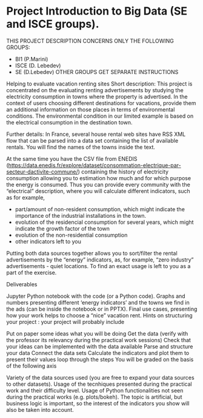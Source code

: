 # Project Introduction to Big Data (SE and ISCE groups).
THIS PROJECT DESCRIPTION CONCERNS ONLY THE FOLLOWING GROUPS:

* BI1 (P.Marini)
* ISCE (D. Lebedev)
* SE (D.Lebedev)
OTHER GROUPS GET SEPARATE INSTRUCTIONS

Helping to evaluate vacation renting sites
Short description: This project is concentrated on the evaluating renting advertisements by studying the electricity consumption in towns where the property is advertised. In the context of users choosing different destinations for vacations, provide them an additional information on those places in terms of environmental conditions. The environmental condition in our limited example is based on the electrical consumption in the destination town.

Further details: In France, several house rental web sites have RSS XML flow that can be parsed into a data set containing the list of available rentals. You will find the names of the towns inside the text.

At the same time you have the CSV file from ENEDIS (https://data.enedis.fr/explore/dataset/consommation-electrique-par-secteur-dactivite-commune/) containing the history of electricity consumption allowing you to estimation how much and for which purpose the energy is consumed. Thus you can provide every community with the “electrical” description, where you will calculate different indicators, such as for example, 
* part/amount of non-resident consumption, which might indicate the importance of the industrial installations in the town.
* evolution of the residencial consumption for several years, which might indicate the growth factor of the town
* evolution of the non-residential consumption
* other indicators left to you

Putting both data sources together allows you to sort/filter the rental advertisements by the “energy” indicators, as, for example, “zero industry” advertisements - quiet locations. To find an exact usage is left to you as a part of the exercise.

Deliverables

Jupyter Python notebook with the code (or a Python code).
Graphs and numbers presenting different ‘energy indicators’ and the towns we find in the ads (can be inside the notebook or in PPTX).
Final use cases, presenting how your work helps to choose a “nice” vacation rent.
Hints on structuring your project : your project will probably include

Put on paper some ideas what you will be doing
Get the data (verify with the professor its relevancy during the practical work sessions)
Check that your ideas can be implemented with the data available
Parse and structure your data
Connect the data sets
Calculate the indicators and plot them to present their values
loop through the steps
You will be graded on the basis of the following axis

Variety of the data sources used (you are free to expand your data sources to other datasets).
Usage of the tecnhiques presented during the practical work and their difficulty level.
Usage of Python functionalities not seen during the practical works (e.g. plots/bokeh).
The topic is artificial, but business logic is important, so the interest of the indicators you show will also be taken into account.
